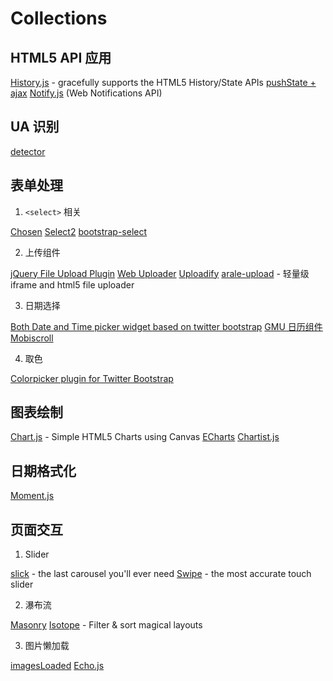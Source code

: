 # Collections

## HTML5 API 应用

[History.js](https://github.com/browserstate/history.js) - gracefully supports the HTML5 History/State APIs
[pushState + ajax](https://github.com/defunkt/jquery-pjax)
[Notify.js](https://github.com/alexgibson/notify.js) (Web Notifications API)

## UA 识别

[detector](https://github.com/hotoo/detector)

## 表单处理

1. `<select>` 相关

[Chosen](https://github.com/harvesthq/chosen)
[Select2](https://github.com/ivaynberg/select2)
[bootstrap-select](https://github.com/silviomoreto/bootstrap-select)

2. 上传组件

[jQuery File Upload Plugin](https://github.com/blueimp/jQuery-File-Upload)
[Web Uploader](http://fex-team.github.io/webuploader/)
[Uploadify](http://www.uploadify.com/)
[arale-upload](https://github.com/aralejs/upload) - 轻量级 iframe and html5 file uploader

3. 日期选择

[Both Date and Time picker widget based on twitter bootstrap](https://github.com/smalot/bootstrap-datetimepicker)
[GMU 日历组件](http://gmu.baidu.com/demo/widget/calendar/calendar.html)
[Mobiscroll](https://github.com/acidb/mobiscroll)

4. 取色

[Colorpicker plugin for Twitter Bootstrap](https://github.com/mjolnic/bootstrap-colorpicker)

## 图表绘制

[Chart.js](https://github.com/nnnick/Chart.js) - Simple HTML5 Charts using Canvas
[ECharts](https://github.com/ecomfe/echarts)
[Chartist.js](https://github.com/gionkunz/chartist-js)

## 日期格式化

[Moment.js](http://momentjs.com/)

## 页面交互

1. Slider

[slick](https://github.com/kenwheeler/slick/) - the last carousel you'll ever need
[Swipe](https://github.com/thebird/Swipe) - the most accurate touch slider

2. 瀑布流

[Masonry](http://masonry.desandro.com/)
[Isotope](http://isotope.metafizzy.co/) - Filter & sort magical layouts

3. 图片懒加载

[imagesLoaded](http://imagesloaded.desandro.com/)
[Echo.js](https://github.com/toddmotto/echo)
